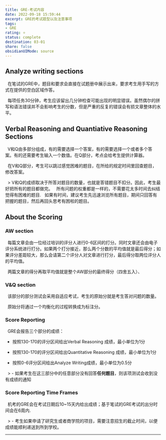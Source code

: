 ```yaml
---
title: GRE-考试内容
date: 2022-09-18 15:59:44
excerpt: GRE的考试题型以及注意事项
tags: 
- GRE
rating: ⭐
status: complete 
destination: 03-01 
share: false
obsidianUIMode: source
---
```

## Analyze writing sections

  在笔试的GRE中，题目和要求会直接在试题册中展示出来，要求考生用手写的方式在提供的空白区域作答。

  每项任务30分钟，考生应该留出几分钟检查可能出现的明显错误。虽然偶尔的拼写和语法错误并不会影响考生的分数，但是严重的反复的错误会有损文章整体的水平。


## Verbal Reasoning and Quantiative Reasoning Sections

  V和Q由多部分组成，有的需要选择一个答案，有的需要选择一个或者多个答案。有的还需要考生输入一个数值。在Q部分，考点会给考生提供计算器。

  在V和Q部分，考生可以跳过感觉困难的题目，在所给的规定时间里回查题目，修改答案。

  > V和Q的成绩取决于所答对题目的数量，也就是答错题目不扣分。因此，考生最好把所有的题目都做完。
	  所有问题的权重都是一样的，不需要花太多时间去纠结觉得有困难的题目.
	  如果有时间，建议考生先迅速浏览所有题目，期间只回答有把握的题目，然后再回头思考有困啦的题目。

## About the Scoring
### AW section

  每篇文章会由一位经过培训的评分人进行0-6区间的打分。同时文章还会由电子评分系统进行打分。如果两个打分接近，那么两个分数的平均值就是最后得分；如果评分差距较大，那么会请第二个评分人对文章进行打分，最后得分取两位评分人的平均值。

  两篇文章的得分再取平均值就是整个AW部分的最终得分（四舍五入）、 

### V&Q section

  该部分的部分测试会采用自适应考试，考生的原始分就是考生答对问题的数量。

  原始分将通过一个均衡化的过程转换成为标注分。

### Score Reporting

  GRE会报告三个部分的成绩：

- 按照130-170的评分区间给出Verbal Reasoning 成绩，最小单位为1分

- 按照130-170的评分区间给出Quantitative Reasoning 成绩，最小单位为1分

- 按照0-6评分区间给出Analyze Writing成绩，最小单位为0.5分

  > - 如果考生在这三部分中的任意部分没有回答**任何题目**，则该项测试会收到没有成绩的通知 
 
### Score Reporting Time Frames

  机考的GRE会在考试日期后10~15天内给出成绩；基于笔试的GRE考试的出分时间会在6周内.

  > - 考生如果申请了研究生或者商学院的项目，需要注意招生的截止时间，以便成绩能顺利递送到所到学校。

-----
